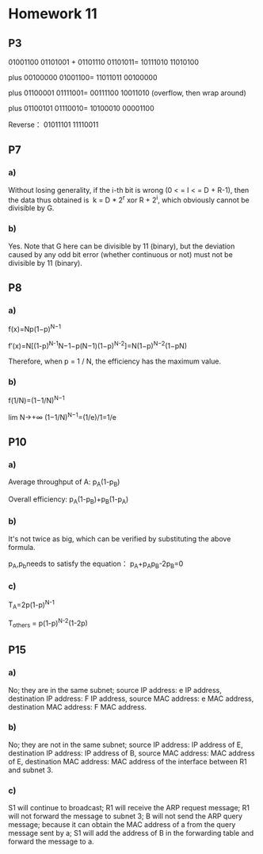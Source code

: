 # Homework 11
## P3

01001100 01101001
+
01101110 01101011=
10111010 11010100

plus 00100000 01001100=
11011011 00100000

plus 01100001 01111001=
00111100 10011010 (overflow, then wrap around)

plus 01100101 01110010=
10100010 00001100

Reverse：
01011101 11110011

## P7
### a) 
Without losing generality, if the i-th bit is wrong (0 < = I < = D + R-1), then the data thus obtained is ⁣ k = D * 2<sup>r</sup> xor R + 2<sup>i</sup>, which obviously cannot be divisible by G.

### b)
Yes. Note that G here can be divisible by 11 (binary), but the deviation caused by any odd bit error (whether continuous or not) must not be divisible by 11 (binary).

## P8
### a)
<sub></sub><sup></sup>
f(x)=Np(1−p)<sup>N−1</sup>
 
f′(x)=N[(1-p)<sup>N-1</sup>N−1−p(N−1)(1−p)<sup>N-2</sup>]=N(1−p)<sup>N−2</sup>(1−pN)

Therefore, when p = 1 / N, the efficiency has the maximum value.

### b)
f(1/N)=(1−1/N)<sup>N−1</sup>

lim N→+∞ (1−1/N)<sup>N−1</sup>=(1/e)/1=1/e


## P10
### a)

Average throughput of A: p<sub>A</sub>(1-p<sub>B</sub>)

Overall efficiency: p<sub>A</sub>(1-p<sub>B</sub>)+p<sub>B</sub>(1-p<sub>A</sub>)

### b)

It's not twice as big, which can be verified by substituting the above formula.

p<sub>A</sub>,p<sub>b</sub>needs to satisfy the equation： p<sub>A</sub>+p<sub>A</sub>p<sub>B</sub>-2p<sub>B</sub>=0

### c)
T<sub>A</sub>=2p(1-p)<sup>N-1</sup>

T<sub>others</sub> = p(1-p)<sup>N-2</sup>(1-2p)

## P15
### a)
No; they are in the same subnet; source IP address: e IP address, destination IP address: F IP address, source MAC address: e MAC address, destination MAC address: F MAC address.

### b)
No; they are not in the same subnet; source IP address: IP address of E, destination IP address: IP address of B, source MAC address: MAC address of E, destination MAC address: MAC address of the interface between R1 and subnet 3.

### c) 
S1 will continue to broadcast; R1 will receive the ARP request message; R1 will not forward the message to subnet 3; B will not send the ARP query message; because it can obtain the MAC address of a from the query message sent by a; S1 will add the address of B in the forwarding table and forward the message to a.
